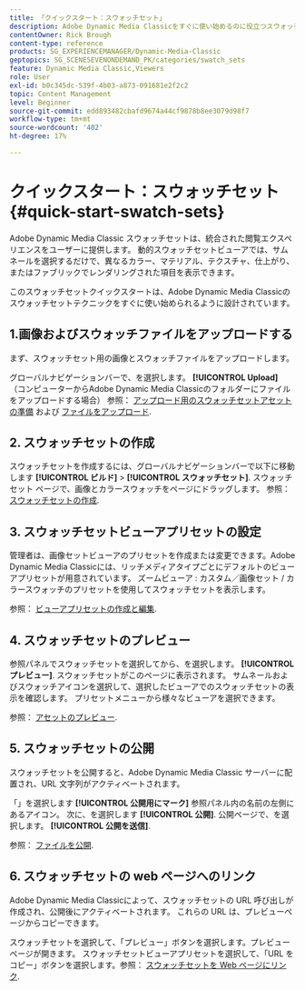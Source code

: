 ```yaml
---
title: 「クイックスタート：スウォッチセット」
description: Adobe Dynamic Media Classicをすぐに使い始めるのに役立つスウォッチセットの概要とクイックスタートです。
contentOwner: Rick Brough
content-type: reference
products: SG_EXPERIENCEMANAGER/Dynamic-Media-Classic
geptopics: SG_SCENESEVENONDEMAND_PK/categories/swatch_sets
feature: Dynamic Media Classic,Viewers
role: User
exl-id: b0c345dc-539f-4b03-a873-091681e2f2c2
topic: Content Management
level: Beginner
source-git-commit: edd893482cbafd9674a44cf9878b8ee3079d98f7
workflow-type: tm+mt
source-wordcount: '402'
ht-degree: 17%

---
```


# クイックスタート：スウォッチセット{#quick-start-swatch-sets}

Adobe Dynamic Media Classic スウォッチセットは、統合された閲覧エクスペリエンスをユーザーに提供します。 動的スウォッチセットビューアでは、サムネールを選択するだけで、異なるカラー、マテリアル、テクスチャ、仕上がり、またはファブリックでレンダリングされた項目を表示できます。

このスウォッチセットクイックスタートは、Adobe Dynamic Media Classicのスウォッチセットテクニックをすぐに使い始められるように設計されています。

## 1.画像およびスウォッチファイルをアップロードする

まず、スウォッチセット用の画像とスウォッチファイルをアップロードします。

グローバルナビゲーションバーで、を選択します。 **[!UICONTROL Upload]** （コンピューターからAdobe Dynamic Media Classicのフォルダーにファイルをアップロードする場合） 参照： [アップロード用のスウォッチセットアセットの準備](preparing-swatch-set-assets-upload.md#preparing-swatch-set-assets-for-upload) および [ファイルをアップロード](uploading-files.md#uploading-your-files).

## 2. スウォッチセットの作成

スウォッチセットを作成するには、グローバルナビゲーションバーで以下に移動します **[!UICONTROL ビルド]** > **[!UICONTROL スウォッチセット]**. スウォッチセット ページで、画像とカラースウォッチをページにドラッグします。 参照： [スウォッチセットの作成](creating-swatch-set.md#creating-a-swatch-set).

## 3. スウォッチセットビューアプリセットの設定

管理者は、画像セットビューアのプリセットを作成または変更できます。Adobe Dynamic Media Classicには、リッチメディアタイプごとにデフォルトのビューアプリセットが用意されています。 ズームビューア : カスタム／画像セット / カラースウォッチのプリセットを使用してスウォッチセットを表示します。

参照： [ビューアプリセットの作成と編集](application-setup.md#adding-and-editing-viewer-presets).

## 4. スウォッチセットのプレビュー

参照パネルでスウォッチセットを選択してから、を選択します。 **[!UICONTROL プレビュー]**. スウォッチセットがこのページに表示されます。 サムネールおよびスウォッチアイコンを選択して、選択したビューアでのスウォッチセットの表示を確認します。 プリセットメニューから様々なビューアを選択できます。

参照： [アセットのプレビュー](previewing-asset.md#previewing-an-asset).

## 5. スウォッチセットの公開

スウォッチセットを公開すると、Adobe Dynamic Media Classic サーバーに配置され、URL 文字列がアクティベートされます。

「」を選択します **[!UICONTROL 公開用にマーク]** 参照パネル内の名前の左側にあるアイコン。 次に、を選択します **[!UICONTROL 公開]**. 公開ページで、を選択します。 **[!UICONTROL 公開を送信]**.

参照： [ファイルを公開](publishing-files.md#publishing-files).

## 6. スウォッチセットの web ページへのリンク

Adobe Dynamic Media Classicによって、スウォッチセットの URL 呼び出しが作成され、公開後にアクティベートされます。 これらの URL は、プレビューページからコピーできます。

スウォッチセットを選択して、「プレビュー」ボタンを選択します。プレビューページが開きます。 スウォッチセットビューアプリセットを選択して、「URL をコピー」ボタンを選択します。参照： [スウォッチセットを Web ページにリンク](linking-swatch-set-web-page.md#linking-a-swatch-set-to-a-web-page).
